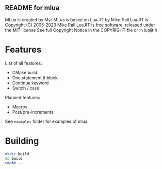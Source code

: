 README for mlua
---------------------

MLua is created by Myr
MLua is based on LuaJIT by Mike Pall
LuaJIT is Copyright (C) 2005-2023 Mike Pall
LuaJIT is free software, released under the MIT license
See full Copyright Notice in the COPYRIGHT file or in luajit.h

# Features
List of all features:
- CMake build
- One statement if block
- Continue keyword
- Switch / case

Planned features:
- Macros
- Post/pre-increments

See `examples` folder for examples of mlua

# Building
```bash
mkdir build
cd build
cmake ..
```
